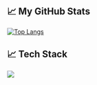 
## &#x1f4c8; My GitHub Stats

[![Top Langs](https://github-readme-stats.vercel.app/api/top-langs/?username=bay-s&hide=java,html,css&theme=radical)](https://github.com/anuraghazra/github-readme-stats)

## &#x1f4c8; Tech Stack

<img src="https://img.shields.io/badge/React-1bb3fade?logo=React&logoColor=000000&style=ShieldStyle" />


